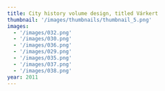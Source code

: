 ```yaml
---
title: City history volume design, titled Várkert
thumbnail: '/images/thumbnails/thumbnail_5.png'
images:
  - '/images/032.png'
  - '/images/030.png'
  - '/images/036.png'
  - '/images/029.png'
  - '/images/035.png'
  - '/images/037.png'
  - '/images/038.png'
year: 2011
---
```

